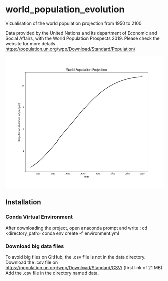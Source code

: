 # world_population_evolution
Vizualisation of the world population projection from 1950 to 2100

Data provided by the United Nations and its department of Economic and Social Affairs, with the World Population Prospects 2019.
Please check the website for more details https://population.un.org/wpp/Download/Standard/Population/

![World Population Projection](figures/world_population_projection.png)

## Installation

### Conda Virtual Environment
After downloading the project, open anaconda prompt and write : cd <directory_path>
conda env create -f environment.yml

### Download big data files
To avoid big files on GitHub, the .csv file is not in the data directory.
Download the .csv file on https://population.un.org/wpp/Download/Standard/CSV/ (first link of 21 MB)
Add the .csv file in the directory named data.